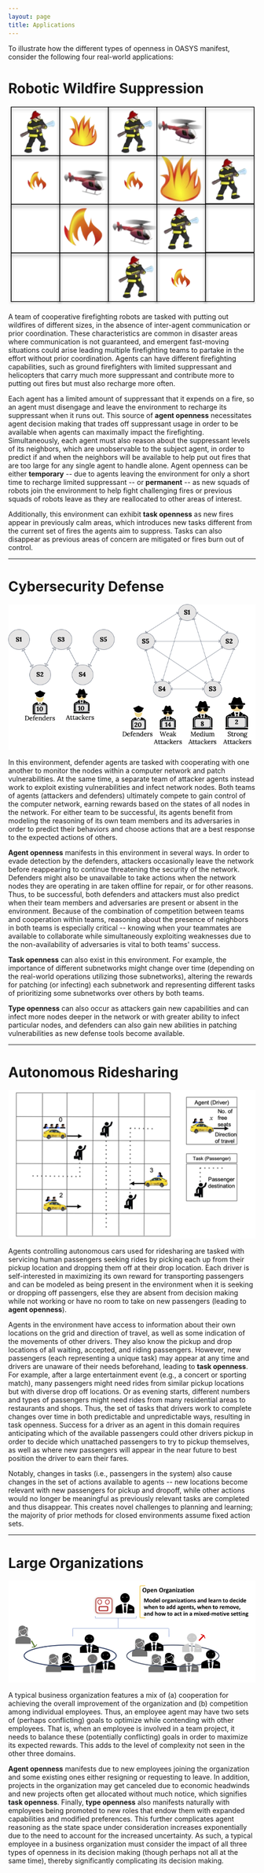 ```yaml
---
layout: page
title: Applications
---
```


To illustrate how the different types of openness in OASYS manifest, consider the following four real-world applications:

# Robotic Wildfire Suppression

<img src="wildfire.png" class="leftimage">

A team of cooperative firefighting robots are tasked with putting out wildfires of different sizes, in the absence of inter-agent communication or prior coordination. These characteristics are common in disaster areas where communication is not guaranteed, and emergent fast-moving situations could arise leading multiple firefighting teams to partake in the effort without prior coordination.  Agents can have different firefighting capabilities, such as ground firefighters with limited suppressant and helicopters that carry much more suppressant and contribute more to putting out fires but must also recharge more often.

Each agent has a limited amount of suppressant that it expends on a fire, so an agent must disengage and leave the environment to recharge its suppressant when it runs out.  This source of **agent openness** necessitates agent decision making that trades off suppressant usage in order to be available when agents can maximally impact the firefighting.  Simultaneously, each agent must also reason about the suppressant levels of its neighbors, which are unobservable to the subject agent, in order to predict if and when the neighbors will be available to help put out fires that are too large for any single agent to handle alone. Agent openness can be either **temporary** -- due to agents leaving the environment for only a short time to recharge limited suppressant -- or **permanent** -- as new squads of robots join the environment to help fight challenging fires or previous squads of robots leave as they are reallocated to other areas of interest.

Additionally, this environment can exhibit **task openness** as new fires appear in previously calm areas, which introduces new tasks different from the current set of fires the agents aim to suppress.  Tasks can also disappear as previous areas of concern are mitigated or fires burn out of control.

---

# Cybersecurity Defense

<img src="cybersecurity.png" class="rightimage">

In this environment, defender agents are tasked with cooperating with one another to monitor the nodes within a computer network and patch vulnerabilities.  At the same time, a separate team of attacker agents instead work to exploit existing vulnerabilities and infect network nodes.  Both teams of agents (attackers and defenders) ultimately compete to gain control of the computer network, earning rewards based on the states of all nodes in the network.  For either team to be successful, its agents benefit from modeling the reasoning of its own team members and its adversaries in order to predict their behaviors and choose actions that are a best response to the expected actions of others.

**Agent openness** manifests in this environment in several ways.  In order to evade detection by the defenders, attackers occasionally leave the network before reappearing to continue threatening the security of the network.  Defenders might also be unavailable to take actions when the network nodes they are operating in are taken offline for repair, or for other reasons.  Thus, to be successful, both defenders and attackers must also predict when their team members and adversaries are present or absent in the environment.   Because of the combination of competition between teams and cooperation within teams, reasoning about the presence of neighbors in both teams is especially critical --  knowing when your teammates are available to collaborate while simultaneously exploiting weaknesses due to the non-availability of adversaries is vital to  both teams' success.

**Task openness** can also exist in this environment.  For example, the importance of different subnetworks might change over time (depending on the real-world operations utilizing those subnetworks), altering the rewards for patching (or infecting) each subnetwork and representing different tasks of prioritizing some subnetworks over others by both teams.  

**Type openness** can also occur as attackers gain new capabilities and can infect more nodes deeper in the network or with greater ability to infect particular nodes, and defenders can also gain new abilities in patching vulnerabilities as new defense tools become available.

---

# Autonomous Ridesharing

<img src="ridesharing.png" class="leftimage">

Agents controlling autonomous cars used for ridesharing are tasked with servicing human passengers seeking rides by picking each up from their pickup location and dropping them off at their drop location. Each driver is self-interested in maximizing its own reward for transporting passengers and can be modeled as being present in the environment when it is seeking or dropping off passengers, else they are absent from decision making while not working or have no room to take on new passengers (leading to **agent openness**).

Agents in the environment have access to information about their own locations on the grid and direction of travel, as well as some indication of the movements of other drivers.  They also know the pickup and drop locations of all waiting, accepted, and riding passengers.  However, new passengers (each representing a unique task) may appear at any time and drivers are unaware of their needs beforehand, leading to **task openness**.  For example, after a large entertainment event (e.g., a concert or sporting match), many passengers might need rides from similar pickup locations but with diverse drop off locations.  Or as evening starts, different numbers and types of passengers might need rides from many residential areas to restaurants and shops.  Thus, the set of tasks that drivers work to complete changes over time in both predictable and unpredictable ways, resulting in task openness.  Success for a driver as an agent in this domain requires anticipating which of the available passengers could other drivers pickup in order to decide which unattached passengers to try to pickup themselves, as well as where new passengers will appear in the near future to best position the driver to earn their fares.  

Notably, changes in tasks (i.e., passengers in the system) also cause changes in the set of actions available to agents -- new locations become relevant with new passengers for pickup and dropoff, while other actions would no longer be meaningful as previously relevant tasks are completed and thus disappear.  This creates novel challenges to planning and learning; the majority of prior methods for closed environments assume fixed action sets.

---

# Large Organizations

<img src="organization.png" class="rightimage">

A typical business organization features a mix of (a) cooperation for achieving the overall improvement of the organization and (b) competition among individual employees.  Thus, an employee agent may have two sets of (perhaps conflicting) goals to optimize while contending with other employees.  That is, when an employee is involved in a team project, it needs to balance these (potentially conflicting) goals in order to maximize its expected rewards. This adds to the level of complexity not seen in the other three domains.  

**Agent openness** manifests due to new employees joining the organization and some existing ones either resigning or requesting to leave.  In addition, projects in the organization may get canceled due to economic headwinds and new projects often get allocated without much notice, which signifies **task openness**. Finally, **type openness** also manifests naturally with employees being promoted to new roles that endow them with expanded capabilities and modified preferences.  This further complicates agent reasoning as the state space under consideration increases exponentially due to the need to account for the increased uncertainty.  As such, a typical employee in a business organization must consider the impact of all three types of openness in its decision making (though perhaps not all at the same time), thereby significantly complicating its decision making.
